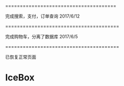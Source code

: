 ======================================


完成搜索，支付，订单查询
2017/6/12

=======================================


完成购物车，分离了数据库
2017/6/5


=======================================


已恢复正常页面

# IceBox
